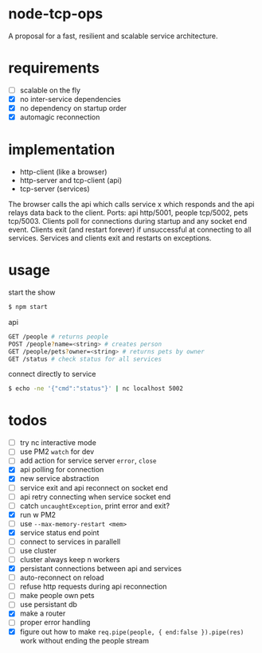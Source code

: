 # node-tcp-ops
A proposal for a fast, resilient and scalable service architecture.

# requirements
- [ ] scalable on the fly
- [x] no inter-service dependencies
- [x] no dependency on startup order
- [x] automagic reconnection

# implementation
- http-client (like a browser)
- http-server and tcp-client (api)
- tcp-server (services)

The browser calls the api which calls service x which responds and the api relays data back to the client. Ports: api http/5001, people tcp/5002, pets tcp/5003. Clients poll for connections during startup and any socket end event. Clients exit (and restart forever) if unsuccessful at connecting to all services. Services and clients exit and restarts on exceptions.

# usage
start the show
```bash
$ npm start
```
api
```bash
GET /people # returns people
POST /people?name=<string> # creates person
GET /people/pets?owner=<string> # returns pets by owner
GET /status # check status for all services
```
connect directly to service
```bash
$ echo -ne '{"cmd":"status"}' | nc localhost 5002
```

# todos
- [ ] try nc interactive mode
- [ ] use PM2 `watch` for dev
- [ ] add action for service server `error`, `close`
- [x] api polling for connection
- [x] new service abstraction
- [ ] service exit and api reconnect on socket end
- [ ] api retry connecting when service socket end
- [ ] catch `uncaughtException`, print error and exit?
- [x] run w PM2
- [ ] use `--max-memory-restart <mem>`
- [x] service status end point
- [ ] connect to services in parallell
- [ ] use cluster
- [ ] cluster always keep n workers
- [x] persistant connections between api and services
- [ ] auto-reconnect on reload
- [ ] refuse http requests during api reconnection
- [ ] make people own pets
- [ ] use persistant db
- [x] make a router
- [ ] proper error handling
- [x] figure out how to make `req.pipe(people, { end:false }).pipe(res)` work without ending the people stream
